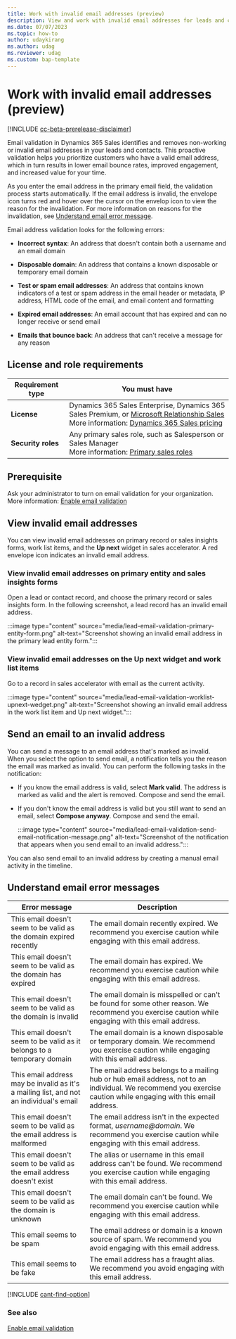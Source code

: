 ```yaml
---
title: Work with invalid email addresses (preview)
description: View and work with invalid email addresses for leads and contacts in Microsoft Dynamics 365 Sales.
ms.date: 07/07/2023
ms.topic: how-to
author: udaykirang
ms.author: udag
ms.reviewer: udag
ms.custom: bap-template
---
```


# Work with invalid email addresses (preview)

[!INCLUDE [cc-beta-prerelease-disclaimer](../includes/cc-beta-prerelease-disclaimer.md)]

Email validation in Dynamics 365 Sales identifies and removes non-working or invalid email addresses in your leads and contacts. This proactive validation helps you prioritize customers who have a valid email address, which in turn results in lower email bounce rates, improved engagement, and increased value for your time.

As you enter the email address in the primary email field, the validation process starts automatically. If the email address is invalid, the envelope icon turns red and hover over the cursor on the envelop icon to view the reason for the invalidation. For more information on reasons for the invalidation, see [Understand email error message](#understand-email-error-messages).

Email address validation looks for the following errors:

- **Incorrect syntax**: An address that doesn't contain both a username and an email domain

- **Disposable domain**: An address that contains a known disposable or temporary email domain

- **Test or spam email addresses**: An address that contains known indicators of a test or spam address in the email header or metadata, IP address, HTML code of the email, and email content and formatting

- **Expired email addresses**: An email account that has expired and can no longer receive or send email

- **Emails that bounce back**: An address that can't receive a message for any reason

## License and role requirements

| Requirement type | You must have |  
|-----------------------|---------|
| **License** | Dynamics 365 Sales Enterprise, Dynamics 365 Sales Premium, or [Microsoft Relationship Sales](https://dynamics.microsoft.com/sales/relationship-sales/)<br>More information: [Dynamics 365 Sales pricing](https://dynamics.microsoft.com/sales/pricing/) |
| **Security roles** | Any primary sales role, such as Salesperson or Sales Manager<br>More information: [Primary sales roles](security-roles-for-sales.md#primary-sales-roles)|

## Prerequisite

Ask your administrator to turn on email validation for your organization. More information: [Enable email validation](enable-email-validation.md)

## View invalid email addresses

You can view invalid email addresses on primary record or sales insights forms, work list items, and the **Up next** widget in sales accelerator. A red envelope icon indicates an invalid email address.

### View invalid email addresses on primary entity and sales insights forms

Open a lead or contact record, and choose the primary record or sales insights form. In the following screenshot, a lead record has an invalid email address.

:::image type="content" source="media/lead-email-validation-primary-entity-form.png" alt-text="Screenshot showing an invalid email address in the primary lead entity form.":::

### View invalid email addresses on the Up next widget and work list items

Go to a record in sales accelerator with email as the current activity.

:::image type="content" source="media/lead-email-validation-worklist-upnext-wedget.png" alt-text="Screenshot showing an invalid email address in the work list item and Up next widget.":::

## Send an email to an invalid address

You can send a message to an email address that's marked as invalid. When you select the option to send email, a notification tells you the reason the email was marked as invalid. You can perform the following tasks in the notification:

- If you know the email address is valid, select **Mark valid**. The address is marked as valid and the alert is removed. Compose and send the email.

- If you don't know the email address is valid but you still want to send an email, select **Compose anyway**. Compose and send the email.

    :::image type="content" source="media/lead-email-validation-send-email-notification-message.png" alt-text="Screenshot of the notification that appears when you send email to an invalid address.":::

You can also send email to an invalid address by creating a manual email activity in the timeline.  

## Understand email error messages

| Error message | Description |
|---------------|-------------|
| This email doesn't seem to be valid as the domain expired recently | The email domain recently expired. We recommend you exercise caution while engaging with this email address. |
| This email doesn't seem to be valid as the domain has expired | The email domain has expired. We recommend you exercise caution while engaging with this email address. |
| This email doesn't seem to be valid as the domain is invalid | The email domain is misspelled or can't be found for some other reason. We recommend you exercise caution while engaging with this email address. |
| This email doesn't seem to be valid as it belongs to a temporary domain | The email domain is a known disposable or temporary domain. We recommend you exercise caution while engaging with this email address. |
| This email address may be invalid as it's a mailing list, and not an individual's email | The email address belongs to a mailing hub or hub email address, not to an individual. We recommend you exercise caution while engaging with this email address. |
| This email doesn't seem to be valid as the email address is malformed | The email address isn't in the expected format, *username@domain*. We recommend you exercise caution while engaging with this email address. |
| This email doesn't seem to be valid as the email address doesn't exist | The alias or username in this email address can't be found. We recommend you exercise caution while engaging with this email address. |
| This email doesn't seem to be valid as the domain is unknown | The email domain can't be found. We recommend you exercise caution while engaging with this email address. |
| This email seems to be spam | The email address or domain is a known source of spam. We recommend you avoid engaging with this email address. |
| This email seems to be fake | The email address has a fraught alias. We recommend you avoid engaging with this email address. |

[!INCLUDE [cant-find-option](../includes/cant-find-option.md)]

### See also

[Enable email validation](enable-email-validation.md)

